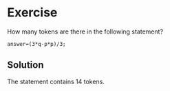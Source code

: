 # Exercise

How many tokens are there in the following statement?

```
answer=(3*q-p*p)/3;
```

## Solution

The statement contains 14 tokens.
